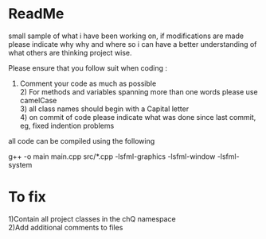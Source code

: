ReadMe
=====================================================
small sample of what i have been working on, if modifications are made please indicate why why and where so i can have a better understanding of what others are thinking 
project wise.

Please ensure that you follow suit when coding :

1) Comment your code as much as possible
<br>2) For methods and variables spanning more than one words please use camelCase
<br>3) all class names should begin with a Capital letter
<br>4) on commit of code please indicate what was done since last commit, eg, fixed indention problems

all code can be compiled using the following

g++ -o main main.cpp src/*.cpp -lsfml-graphics -lsfml-window -lsfml-system

To fix 
===============================================
1)Contain all project classes in the chQ namespace
<br>2)Add additional comments to files

